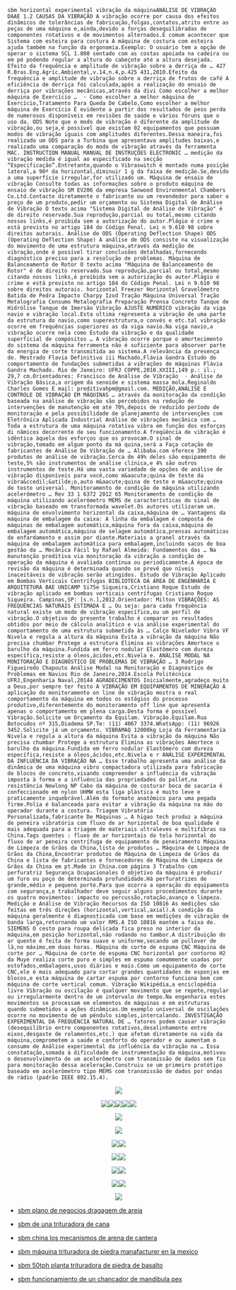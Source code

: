 
```
sbm horizontal experimental vibração da máquinaANÁLISE DE VIBRAÇÃO DAAE 1.2 CAUSAS DA VIBRAÇÃO A vibração ocorre por causa dos efeitos dinâmicos de tolerâncias de fabricação,folgas,contatos,atrito entre as peças de uma máquina e,ainda,devido a forças desequilibradas de componentes rotativos e de movimentos alternados.É comum acontecer que Sistema com esteira para costura A máquina de costura com esteira ajuda também na função da ergonomia.Exemplo: O usuário tem a opção de operar o sistema SCL 1.800 sentado com as costas apoiada na cadeira ou em pé podendo regular a altura do cabeçote até a altura desejada. Efeito da frequência e amplitude de vibração sobre a derriça de … 427 R.Bras.Eng.Agríc.Ambiental,v.14,n.4,p.425 431,2010.Efeito da frequência e amplitude de vibração sobre a derriça de frutos de café A eficiência de derriça foi calculada,após a realização do ensaio de derriça por vibrações mecânicas,através da divi Como escolher a melhor máquina de Exercício …  · Como escolher a melhor máquina de Exercício,Tratamento Para Queda De Cabelo,Como escolher a melhor máquina de Exercício É evidente a partir dos resultados de peso perda de numerosos disponíveis em revisões de saúde e vários fóruns que o uso da. ODS Note que o modo de vibração é diferente da amplitude de vibração,ou seja,é possível que existam 02 equipamentos que possuam modos de vibração iguais com amplitudes diferentes.Dessa maneira,foi realizado um ODS para a Turbina que apresentava amplitudes baixas,e realizado uma comparação do modo de vibração através da ferramenta MAC. INSTRUCTION MANUAL MANUAL DE INSTRUÇÕES ELECTRONIC … medição da vibração medida é igual ao especificado na secção “Especificação”.Entretanto,quando o Vibraswitch é montado numa posição lateral,a 90º da horizontal,diminuir 1 g da faixa de medição.Se,devido a uma superfície irregular,for utilizado um. Máquina de ensaio de vibração Consulte todas as informações sobre o produto máquina de ensaio de vibração SM EV206 da empresa Sanwood Environmental Chambers Co.Ltd.Contacte diretamente o fabricante ou um revendedor para saber o preço de um produto,pedir um orçamento ou Sistema Digital de Análise de Vibração O texto acima "Sistema Digital de Análise de Vibração" é de direito reservado.Sua reprodução,parcial ou total,mesmo citando nossos links,é proibida sem a autorização do autor.Plágio é crime e está previsto no artigo 184 do Código Penal. Lei n 9.610 98 sobre direitos autorais. Análise de ODS (Operating Deflection Shape) ODS (Operating Deflection Shape) A análise de ODS consiste na visualização do movimento de uma estrutura máquina,através da medição de vibração,onde é possível tirar conclusões detalhadas,fornecendo diagnóstico preciso para a resolução de problemas. Máquina de Balanceamento de Rotor O texto acima "Máquina de Balanceamento de Rotor" é de direito reservado.Sua reprodução,parcial ou total,mesmo citando nossos links,é proibida sem a autorização do autor.Plágio é crime e está previsto no artigo 184 do Código Penal. Lei n 9.610 98 sobre direitos autorais. horizontal Freezer Horizontal Gravelômetro Batida de Pedra Impacto Charpy Izod Tração Máquina Universal Tração Metalografia Consumo Metalografia Preparação Prensa Concreto Tanque de Hidrólise Tanque de Imersão Vibração AJUSTE NUMÉRICO vibração da viga navio e vibração local.Esta ultima representa a vibração de uma parte da estrutura do navio,como superestrutura,o convés e etc.tal vibração ocorre em frequências superiores as da viga navio.Na viga navio,a vibração ocorre nela como Estudo da vibração e da qualidade superficial de compósitos … A vibração ocorre porque o amortecimento do sistema da máquina ferramenta não é suficiente para absorver parte da energia de corte transmitida ao sistema.A relevância da presença de. Mestrado Flavia Definitiva iii Machado,Flávia Gandra Estudo do comportamento de fundações submetidas a vibrações de máquinas Flávia Gandra Machado. Rio de Janeiro: UFRJ COPPE,2010.XXIII,149 p.: il.; 29,7 cm.Orientadores: Francisco de Análise de Vibração  · Análise de Vibração Básica,a origem da senoide e sistema massa mola.Reginaldo Charles Gomes E mail: preditivahpm@gmail.com. MEDIÇÃO,ANÁLISE E CONTROLE DE VIBRAÇÃO EM MÁQUINAS … através da monitoração da condição baseada na análise de vibração são percebidos na redução de intervenções de manutenção em até 70%,depois de reduzido período de monitoração e pela possibilidade de planejamento de intervenções com Eletrônica Aplicada Industrial Análise de vibrações mecânica com … Toda a estrutura de uma máquina rotativa vibra em função dos esforços di nâmicos decorrente de seu funcionamento.A freqüência de vibração é idêntica àquela dos esforços que os provocam.O sinal de vibração,tomado em algum ponto da má quina,será a Faça cotação de fabricantes de Análise De Vibração de … Alibaba.com oferece 390 produtos de análise de vibração.Cerca de 49% deles são equipamento de teste,5% são instrumentos de análise clínica,e 4% são outros instrumentos de teste.Há uma vasta variedade de opções de análise de vibração disponíveis para você,como m&aacute;quina de teste da vibra&ccedil;&atilde;o,auto m&aacute;quina de teste e m&aacute;quina de teste universal. Monitoramento de condição de máquina utilizando acelerômetro … Rev 33 1 6372 2012 65 Monitoramento de condição de máquina utilizando acelerômetro MEMS de características do sinal de vibração baseado em transformada wavelet.Os autores utilizaram um. máquina de envolvimento horizontal da caixa,máquina de … Vantagens da máquina de embalagem da caixa: A linha da embalagem é composta de máquinas de embalagem automática,máquina fora da caixa,máquina de embalagem automática,máquina de selagem automática,prensas automáticas de enfardamento e assim por diante.Materiais a granel através da máquina de embalagem automática para embalagem,incluindo sacos de boa gestão da … Mecânica Fácil by Rafael Almeida: Fundamentos das … Na manutenção preditiva via monitoração da vibração a condição de operação da máquina é avaliada contínua ou periodicamente.A época de revisão da máquina é determinada quando se prevê que níveis inaceitáveis de vibração serão atingidos. Estudo de Vibração Aplicado em Bombas Verticais Centrífugas BIBLIOTECA DA ÁREA DE ENGENHARIA E ARQUITETURA BAE UNICAMP Si75e Siqueira,Cristiano Roque Estudo de vibração aplicado em bombas verticais centrífugas Cristiano Roque Siqueira. Campinas,SP: [s.n.],2012.Orientador: Milton VIBRAÇÕES: AS FREQUÊNCIAS NATURAIS ESTIMADA E … Ou seja: para cada frequência natural existe um modo de vibração específico,ou um perfil de vibração.O objetivo do presente trabalho é comparar os resultados obtidos por meio de cálculo analítico e via análise experimental do comportamento de uma estrutura submetida às … Calço Nivelador Vibra VF Nivela e regula a altura da máquina Evita a vibração da máquina Não precisa chumbar Protege a estrutura Elimina as vibrações Amortece o barulho da máquina.Fundida em ferro nodular Elastômero com dureza específica,resiste a óleos,ácidos,etc.Nivela e. ANÁLISE MODAL NA MONITORAÇÃO E DIAGNÓSTICO DE PROBLEMAS DE VIBRAÇÃO … 3 Rodrigo Figueiredo Chapouto Análise Modal na Monitoração e Diagnóstico de Problemas em Navios Rio de Janeiro,2014.Escola Politécnica UFRJ,Engenharia Naval,20144 AGRADECIMENTOS Inicialmente,agradeço muito a Deus,por sempre ter feito A VIBRAÇÃO EM EQUIPAMENTOS DE MINERAÇÃO A aplicação do monitoramento on line de vibração mostra o real comportamento da máquina em todos os estágios do processo produtivo,diferentemente do monitoramento off line que apresenta apenas o comportamento em plena carga.Desta forma é possível Vibração.Solicite um Orçamento da Equilam. Vibração.Equilam.Rua Botocudos nº 315,Diadema SP.Te: (11) 4067 3374.WhatsApp: (11) 96926 3452.Solicite já um orçamento. VIBRAMAQ 12000kg Loja da Ferramentaria Nivela e regula a altura da máquina Evita a vibração da máquina Não precisa chumbar Protege a estrutura Elimina as vibrações Amortece o barulho da máquina.Fundida em ferro nodular Elastômero com dureza específica,resiste a óleos,ácidos,etc.Nivela e r ANÁLISE EXPERIMENTAL DA INFLUÊNCIA DA VIBRAÇÃO NA … Esse trabalho apresenta uma análise da dinâmica de uma máquina vibro compactadora utilizada para fabricação de blocos de concreto,visando compreender a influência da vibração imposta à forma e a influência das propriedades do pallet,na resistência Newlong NP Cabo da máquina de costurar boca de sacaria é confeccionado em nylon UHMW esta liga plástica é muito leve e praticamente inquebrável.Além do formato anatômico para uma pegada firme.Polia é balanceada para evitar a vibração da máquina na mão do operador durante a costura. Triagem Vibratória Personalizada,fabricante De Máquinas … A higao tech produz a máquina de peneira vibratória com fluxo de ar horizontal de boa qualidade é mais adequada para a triagem de materiais ultraleves e multifibras na China.Tags quentes : fluxo de ar horizontais da tela horizontal do fluxo de ar peneira centrífuga de equipamento de peneiramento Máquina de Limpeza de Grãos da China,lista de produtos … Máquina de Limpeza de Grãos da China,Encontrar produtos de Máquina de Limpeza de Grãos da China e lista de fabricantes e fornecedores de Máquina de Limpeza de Grãos da China em pt.Made in China.com página 3 Trabalho com perfuratriz Segurança Ocupacionales O objetivo da máquina é produzir um furo ou poço de determinada profundidade.Há perfuratrizes de grande,médio e pequeno porte.Para que ocorra a operação do equipamento com segurança,o trabalhador deve seguir alguns procedimentos durante os quatro movimentos: impacto ou percussão,rotação,avanço e limpeza. Medição e Análise de Vibração Recursos da ISO 10816 As medições são feitas em três direções (horizontal,vertical,axial).A condição da máquina geralmente é diagnosticada com base em medições de vibração de banda larga,retornando um valor RMS.A ISO 10816 mantém a faixa de. SIEMENS O cesto para roupa delicada fica preso no interior da máquina,em posição horizontal,não rodando no tambor.A distribuição do ar quente é feita de forma suave e uniforme,secando um pullover de lã,no máximo,em duas horas. Máquina de corte de espuma CNC Máquina de corte por … Máquina de corte de espuma CNC horizontal por contorno H2 da Muye realiza corte puro e simples em espuma comummente usadas por estofados,embalagens,usos diários e mais.Como um equipamento de corte CNC,ele é mais adequado para cortar grandes quantidades de esponjas em blocos,e esta máquina de cartar espuma por contorno funciona bem com máquina de corte vertical comum. Vibração Wikipédia,a enciclopédia livre Vibração ou oscilação é qualquer movimento que se repete,regular ou irregularmente dentro de um intervalo de tempo.Na engenharia estes movimentos se processam em elementos de máquinas e em estruturas quando submetidos a ações dinâmicas.Um exemplo universal de oscilações ocorre no movimento de um pêndulo simples,intercalando. INVESTIGAÇÃO EXPERIMENTAL DA FREQUÊNCIA NATURAL DE … fatores podem causar vibração (desequilíbrio entre componentes rotativos,desalinhamento entre eixos,desgaste de rolamentos,etc.) que afetam diretamente na vida da máquina,comprometem a saúde e conforto do operador e ou aumentam o consumo de Análise experimental da influência da vibração na … Essa constatação,somada à dificuldade de instrumentação da máquina,motivou o desenvolvimento de um acelerômetro com transmissão de dados sem fio para monitoração dessa aceleração.Construiu se um primeiro protótipo baseado em acelerômetro tipo MEMS com transmissão de dados por ondas de rádio (padrão IEEE 802.15.4). 
```

<div align="center">

<a href="https://es-crusher.shibang-china.com/github&k=sbm+horizontal+experimental+vibra%C3%A7%C3%A3o+da+m%C3%A1quina"><img src="https://static.shibang-china.com/es/crusher/logo.jpg"></a>

<a href="https://es-crusher.shibang-china.com/github&k=sbm+horizontal+experimental+vibra%C3%A7%C3%A3o+da+m%C3%A1quina"><img src="https://static.shibang-china.com/es/crusher/index.jpg"></a><a href="https://es-crusher.shibang-china.com/material.htmlgithub&k=sbm+horizontal+experimental+vibra%C3%A7%C3%A3o+da+m%C3%A1quina"><img src="https://static.shibang-china.com/es/crusher/material.jpg"></a><a href="https://es-crusher.shibang-china.com/application.htmlgithub&k=sbm+horizontal+experimental+vibra%C3%A7%C3%A3o+da+m%C3%A1quina"><img src="https://static.shibang-china.com/es/crusher/application.jpg"></a><a href="https://es-crusher.shibang-china.com/aboutus.htmlgithub&k=sbm+horizontal+experimental+vibra%C3%A7%C3%A3o+da+m%C3%A1quina"><img src="https://static.shibang-china.com/es/crusher/aboutus.jpg"></a><a href="https://es-crusher.shibang-china.com/contact.htmlgithub&k=sbm+horizontal+experimental+vibra%C3%A7%C3%A3o+da+m%C3%A1quina"><img src="https://static.shibang-china.com/es/crusher/contact.jpg"></a>

<a href="https://es-crusher.shibang-china.com/github&k=sbm+horizontal+experimental+vibra%C3%A7%C3%A3o+da+m%C3%A1quina"><img src="https://static.shibang-china.com/es/crusher/banner.jpg"></a>

<a href="https://swt.shibang-china.com/github&k=sbm+horizontal+experimental+vibra%C3%A7%C3%A3o+da+m%C3%A1quina"><img src="https://static.shibang-china.com/es/crusher/text.jpg"></a>

<a href="https://swt.shibang-china.com/github&k=sbm+horizontal+experimental+vibra%C3%A7%C3%A3o+da+m%C3%A1quina"><img src="https://static.shibang-china.com/es/crusher/chat.jpg"></a><a href="https://es-crusher.shibang-china.com/contact.htmlgithub&k=sbm+horizontal+experimental+vibra%C3%A7%C3%A3o+da+m%C3%A1quina"><img src="https://static.shibang-china.com/es/crusher/message.jpg"></a>

<a href="https://es-crusher.shibang-china.com/products/pe.htmlgithub&k=sbm+horizontal+experimental+vibra%C3%A7%C3%A3o+da+m%C3%A1quina"><img src="https://static.shibang-china.com/es/crusher/pe.jpg"></a><a href="https://es-crusher.shibang-china.com/products/pf.htmlgithub&k=sbm+horizontal+experimental+vibra%C3%A7%C3%A3o+da+m%C3%A1quina"><img src="https://static.shibang-china.com/es/crusher/pf.jpg"></a>

<a href="https://es-crusher.shibang-china.com/products/hpt.htmlgithub&k=sbm+horizontal+experimental+vibra%C3%A7%C3%A3o+da+m%C3%A1quina"><img src="https://static.shibang-china.com/es/crusher/hpt.jpg"></a><a href="https://es-crusher.shibang-china.com/products/vsi.htmlgithub&k=sbm+horizontal+experimental+vibra%C3%A7%C3%A3o+da+m%C3%A1quina"><img src="https://static.shibang-china.com/es/crusher/vsi.jpg"></a>

<a href="https://es-crusher.shibang-china.com/products/klv.htmlgithub&k=sbm+horizontal+experimental+vibra%C3%A7%C3%A3o+da+m%C3%A1quina"><img src="https://static.shibang-china.com/es/crusher/klv.jpg"></a><a href="https://es-crusher.shibang-china.com/products/portable.htmlgithub&k=sbm+horizontal+experimental+vibra%C3%A7%C3%A3o+da+m%C3%A1quina"><img src="https://static.shibang-china.com/es/crusher/portable.jpg"></a>

<a href="https://swt.shibang-china.com/github&k=sbm+horizontal+experimental+vibra%C3%A7%C3%A3o+da+m%C3%A1quina"><img src="https://static.shibang-china.com/es/crusher/case.jpg"></a>

</div>


* [sbm plano de negocios dragagem de areia](sbm%20plano%20de%20negocios%20dragagem%20de%20areia.md)

* [sbm de una trituradora de cana](sbm%20de%20una%20trituradora%20de%20cana.md)

* [sbm china los mecanismos de arena de cantera](sbm%20china%20los%20mecanismos%20de%20arena%20de%20cantera.md)

* [sbm máquina trituradora de piedra manafacturer en la mexico](sbm%20m%C3%A1quina%20trituradora%20de%20piedra%20manafacturer%20en%20la%20mexico.md)

* [sbm 50tph planta trituradora de piedra de basalto](sbm%2050tph%20planta%20trituradora%20de%20piedra%20de%20basalto.md)

* [sbm funcionamiento de un chancador de mandibula pex](sbm%20funcionamiento%20de%20un%20chancador%20de%20mandibula%20pex.md)